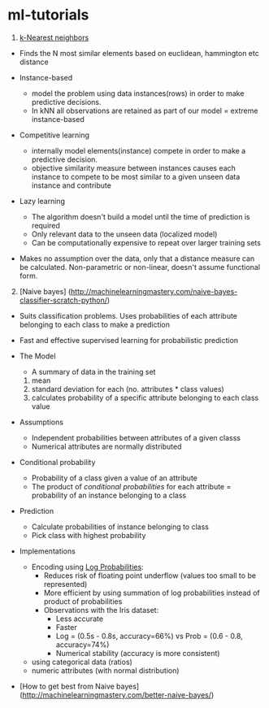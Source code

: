 # ml-tutorials

1. [k-Nearest neighbors](http://machinelearningmastery.com/tutorial-to-implement-k-nearest-neighbors-in-python-from-scratch/)

  - Finds the N most similar elements based on euclidean, hammington  etc distance

  * Instance-based
    - model the problem using data instances(rows) in order to make predictive decisions. 
    - In kNN all observations are retained as part of our model = extreme instance-based

  * Competitive learning 
    - internally model elements(instance) compete in order to make a predictive decision.
    - objective similarity measure between instances causes each instance to compete to be most similar to a given unseen data instance and contribute

  * Lazy learning
    - The algorithm doesn't build a model until the time of prediction is required
    - Only relevant data to the unseen data (localized model)
    - Can be computationally expensive to repeat over larger training sets

  - Makes no assumption over the data, only that a distance measure can be calculated. Non-parametric or non-linear, doesn't assume functional form.

2. [Naive bayes] (http://machinelearningmastery.com/naive-bayes-classifier-scratch-python/)  

  - Suits classification problems. Uses probabilities of each attribute belonging to each class to make a prediction

  - Fast and effective supervised learning for probabilistic prediction

  * The Model 
    - A summary of data in the training set
    1. mean
    2. standard deviation for each (no. attributes * class values) 
    3. calculates probability of a specific attribute belonging to each class value      

  * Assumptions
    - Independent probabilities between attributes of a given classs
    - Numerical attributes are normally distributed 

  * Conditional probability
    - Probability of a class given a value of an attribute
    - The product of _conditional probabilities_ for each attribute = probability of an instance belonging to a class

  * Prediction
    - Calculate probabilities of instance belonging to class
    - Pick class with highest probability

  * Implementations
    - Encoding using [Log Probabilities](https://en.wikipedia.org/wiki/Log_probability):
      - Reduces risk of floating point underflow (values too small to be represented)
      - More efficient by using summation of log probabilities instead of product of probabilities
      - Observations with the Iris dataset: 
        - Less accurate 
        - Faster
        - Log = (0.5s - 0.8s, accuracy=66%) vs Prob = (0.6 - 0.8, accuracy=74%)
        - Numerical stability (accuracy is more consistent)
    - using categorical data (ratios)
    - numeric attributes (with normal distribution)

  - [How to get best from Naive bayes] (http://machinelearningmastery.com/better-naive-bayes/) 